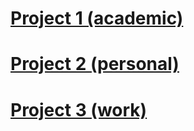 # [Project 1 (academic)](project1.md)
# [Project 2 (personal)](project2.md)
# [Project 3 (work)](project3.md)